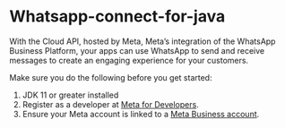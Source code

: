 # Whatsapp-connect-for-java
With the Cloud API, hosted by Meta, Meta’s integration of the WhatsApp Business Platform, your apps can use WhatsApp to send and receive messages to create an engaging experience for your customers.

Make sure you do the following before you get started:
1. JDK 11 or greater installed
2. Register as a developer at [Meta for Developers](https://developers.facebook.com/micro_site/url/?click_creative_path[0]=link&ums_creative_detail=link%26device_type%3Ddesktop&click_from_context_menu=true&country=IN&destination=https%3A%2F%2Fdevelopers.facebook.com%2F&event_type=click&last_nav_impression_id=0Ag4vgpKq0Wq4yF6y&max_percent_page_viewed=44&max_viewport_height_px=939&max_viewport_width_px=1879&orig_request_uri=https%3A%2F%2Fdevelopers.facebook.com%2Fblog%2Fpost%2F2022%2F11%2F07%2Fadding-whatsapp-to-your-java-projects%2F&region=apac&scrolled=true&session_id=1NQNfBwF8VTdyDMvA&site=developers&extra_data[create_type]=link&extra_data[create_type_detail]=&extra_data[creative_detail]=link%26device_type%3Ddesktop).
3. Ensure your Meta account is linked to a [Meta Business account](https://developers.facebook.com/micro_site/url/?click_creative_path[0]=link&ums_creative_detail=link%26device_type%3Ddesktop&click_from_context_menu=true&country=IN&destination=https%3A%2F%2Fwww.facebook.com%2Fbusiness%2Flearn%2Fhow-business-manager-works%2Fguide&event_type=click&last_nav_impression_id=0Ag4vgpKq0Wq4yF6y&max_percent_page_viewed=44&max_viewport_height_px=939&max_viewport_width_px=1879&orig_request_uri=https%3A%2F%2Fdevelopers.facebook.com%2Fblog%2Fpost%2F2022%2F11%2F07%2Fadding-whatsapp-to-your-java-projects%2F&region=apac&scrolled=true&session_id=1NQNfBwF8VTdyDMvA&site=developers&extra_data[create_type]=link&extra_data[create_type_detail]=&extra_data[creative_detail]=link%26device_type%3Ddesktop).
